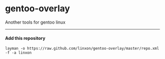 gentoo-overlay
==============

Another tools for gentoo linux

-----------------

#### Add this repository ####

```
layman -o https://raw.github.com/linxon/gentoo-overlay/master/repo.xml -f -a linxon
```
